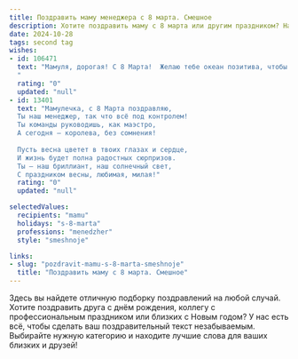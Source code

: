 ```yaml
---
title: Поздравить маму менеджера с 8 марта. Смешное
description: Хотите поздравить маму с 8 марта или другим праздником? Наш ИИ создаст незабываемое поздравление, а вы обязательно выделитесь среди других.  
date: 2024-10-28
tags: second tag
wishes:
- id: 106471
  text: "Мамуля, дорогая! С 8 Марта!  Желаю тебе океан позитива, чтобы твой менеджерский талант приносил не только прибыль, но и море удовольствия! Пусть все подчиняются тебе с радостью, а отчеты сами заполняются,  как по волшебству!  И пусть этот праздник будет таким же ярким и незабываемым, как твои блестящие презентации!
  "
  rating: "0"
  updated: "null"
- id: 13401
  text: "Мамулечка, с 8 Марта поздравляю,
  Ты наш менеджер, так что всё под контролем!
  Ты команды руководишь, как маэстро,
  А сегодня – королева, без сомнения!
  
  Пусть весна цветет в твоих глазах и сердце,
  И жизнь будет полна радостных сюрпризов.
  Ты – наш бриллиант, наш солнечный свет,
  С праздником весны, любимая, милая!"
  rating: "0"
  updated: "null"

selectedValues:
  recipients: "mamu"
  holidays: "s-8-marta"
  professions: "menedzher"
  style: "smeshnoje"

links:
- slug: "pozdravit-mamu-s-8-marta-smeshnoje"
  title: "Поздравить маму с 8 марта. Смешное"
---
```


Здесь вы найдете отличную подборку поздравлений на любой случай.
Хотите поздравить друга с днём рождения, коллегу с профессиональным праздником или близких с Новым годом? У нас есть всё, чтобы сделать ваш поздравительный текст незабываемым. Выбирайте нужную категорию и находите лучшие слова для ваших близких и друзей!
